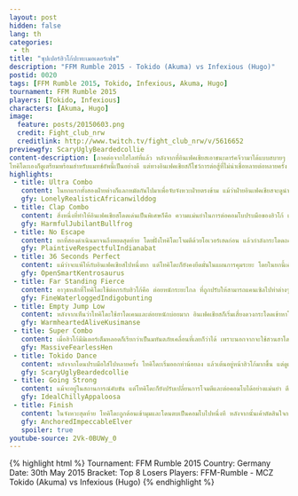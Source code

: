 ```yaml
---
layout: post
hidden: false
lang: th
categories:
 - th
title: "ซุปเปอร์ฮิวโก้ปะทะเมอเดอร์เฟซ"
description: "FFM Rumble 2015 - Tokido (Akuma) vs Infexious (Hugo)"
postid: 0020
tags: [FFM Rumble 2015, Tokido, Infexious, Akuma, Hugo]
tournament: FFM Rumble 2015
players: [Tokido, Infexious]
characters: [Akuma, Hugo]
image:
  feature: posts/20150603.png
  credit: Fight_club_nrw
  creditlink: http://www.twitch.tv/fight_club_nrw/v/5616652
previewgfy: ScaryUglyBeardedcollie
content-description: [ภาคต่อจากไฮไลท์ที่แล้ว หลังจากที่อินเฟคเชียสเอาชนะดาร์คจีวามาได้แบบสบายๆ เค้าต้องมาพบกับคู่แข่งสุดหินอย่างโทคิโดะ เพราะนอกจากอาคุม่าจะมีอาวุธมากมายที่ไว้สู้กับฮิวโก้แล้ว 
โทคิโดะเองก็ดูเตรียมพร้อมสำหรับแมทช์อัพนี้เป็นอย่างดี แต่ทางอินเฟคเชียสก็โชว์การต่อสู้ที่ไม่น่าเชื่อหลายต่อหลายครั้ง จนทำให้การแข่งขันนี้กลายเป็นการแข่งขันที่ตื่นเต้นที่สุดในงานเลยก็ว่าได้]
highlights:
 - title: Ultra Combo
   content: ในยกแรกทั้งสองฝ่ายต่างก็แลกหมัดกันไปมาเพื่อจับจังหวะฝ่ายตรงข้าม แม้ว่าฝ่ายอินเฟคเชียสจะดูนำอยู่เล็กน้อย แต่พอเปิดช่องให้นิดเดียว โทคิโดะก็ต่อคอมโบจากก้มเตะกลางไปสู่อัลตร้า(ที่กดยากมากๆ)ได้อย่างสวยงาม
   gfy: LonelyRealisticAfricanwilddog
 - title: Clap Combo
   content: สิ่งหนึ่งที่ทำให้อินเฟคเชียสโดดเด่นเป็นพิเศษก็คือ ความแม่นยำในการต่อคอมโบปรบมือของฮิวโก้ แม้ว่าจะไม่รู้ล่วงหน้าก่อนก็ตามว่าตอนปรบมือครั้งแรกโดนคู๋ต่อสู้หรือไม่ แต่เมื่อโดนแล้วก็ไม่ปล่อยให้โอกาสทำคอมโบหลุดลอยไป
   gfy: HarmfulJubilantBullfrog
 - title: No Escape
   content: ยกที่สองดำเนินมาจนถึงหยดสุดท้าย โดยฝั่งโทคิโดะโจมตีด้วยโอเวอร์เฮดก่อน แล้วกำลังกระโดดถอยหลังหนีไปปล่อยฮาโดเคน แต่อินเฟคเชียสอ่านออก แดชเข้าไปใช้ท่าจับทุ่มกลางอากาศทันที ถ้าโทคิโดะเลือกที่จะไม่ปล่อยฮาโดเคนก็คงไม่โดนจับแบบนี้
   gfy: PlaintiveRespectfulIndianabat
 - title: 36 Seconds Perfect
   content: แม้ว่าจะแพ้ให้กับอินเฟคเชียสไปหนึ่งยก แต่โทคิโดะก็ยังคงยึดมั่นในแผนการคุมระยะ โดยในยกนี้เค้าไม่ปล่อยให้อินเฟคเชียสเข้าใกล้ได้เลย จนสามารถคว้าเพอร์เฟคที่ช้าสดๆนี้มาได้
   gfy: OpenSmartKentrosaurus
 - title: Far Standing Fierce
   content: อาวุธหลักที่โทคิโดะใช้ต่อกรกับฮิวโก้คือ ต่อยหนักระยะไกล ที่ถูกปรับให้สามารถแคนเซิลไปท่าต่างๆได้ในเวอร์ชันอัลตรานี่เอง
   gfy: FineWaterloggedIndigobunting
 - title: Empty Jump Low
   content: หลังจากเห็นว่าโทคิโดะใช้ฮาโดเคนและต่อยหนักบ่อยมาก อินเฟคเชียสก็เริ่มเสี่ยงดวงกระโดดเข้าหาโทคิโดะมากขึ้น ในจังหวะนี้โทคิโดะก็เตรียมตัวป้องกันการโจมตีทางอากาศอย่างเต็มที่ แต่ไม่รู้ว่าอินเฟคเชียสจงใจต่อยไม่โดนหรือไม่อย่างไร กลับลงพื้นมาแหย่ขาโทคิโดะ รอดการแพ้มาได้อย่างหวุดหวิด
   gfy: WarmheartedAliveKusimanse
 - title: Super Combo
   content: เมื่อฮิวโก้มีมิเตอร์เต็มหลอดก็เรียกว่าเป็นมหันตภัยเคลื่อนที่เลยก็ว่าได้ เพราะนอกจากจะใช้สวนฮาโดเคนได้แล้ว ยังสามารถใช้ลงโทษท่าต่างๆที่ปกติลงโทษไม่ได้ รวมถึงการนำมาต่อคอมโบทำดาเมจมหาศาลด้วย
   gfy: MassiveFearlessHen
 - title: Tokido Dance
   content: หลังจากโดนปรบมือใส่ไปหลายครั้ง โทคิโดะเริ่มออกท่าน้อยลง แล้วเต้นอยู่หน้าฮิวโก้มากขึ้น แต่ดูเหมือนว่าเค้าก็จับจังหวะอินเฟคเชียสไม่ได้อยู่ดี...
   gfy: ScaryUglyBeardedcollie
 - title: Going Strong
   content: แม้จะอยู่ในสถานการณ์คับขัน แต่โทคิโดะก็ยังปรับเปลี่ยนการโจมตีและต่อคอมโบได้อย่างแม่นยำ ตีโต้เข้าสู่ยกสุดท้าย
   gfy: IdealChillyAppaloosa
 - title: Finish
   content: ในจังหวะสุดท้าย โทคิโดะถูกต้อนเข้ามุมและโดนตบเป็นคอมโบไปหนึ่งที หลังจากนั้นเค้าตัดสินใจกระโดดถอยหลังอยู่ในมุมเพื่อรอโจมตีสวนกลับ แต่อินเฟคเชียสกลับโจมตีสวนกลางอากาศได้ถูกจังหวะ  ก่อนที่จะโดนฮิวโก้ตบซ้ายตบขวาจนแพ้ไปในที่สุด
   gfy: AnchoredImpeccableElver
   spoiler: true
youtube-source: 2Vk-0BUWy_0
---
```


{% highlight html %}
Tournament: FFM Rumble 2015
Country: Germany
Date: 30th May 2015
Bracket: Top 8 Losers
Players: FFM-Rumble - MCZ Tokido (Akuma) vs Infexious (Hugo)
{% endhighlight %}